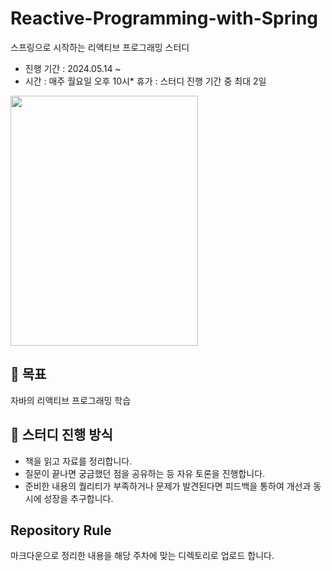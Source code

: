 # Reactive-Programming-with-Spring 
스프링으로 시작하는 리액티브 프로그래밍 스터디

* 진행 기간 : 2024.05.14 ~
* 시간 : 매주 월요일 오후 10시* 휴가 : 스터디 진행 기간 중 최대 2일

<img src="https://contents.kyobobook.co.kr/sih/fit-in/458x0/pdt/9791165922047.jpg" width = 300 height = 400>

## 🚩 목표
자바의 리액티브 프로그래밍 학습


## 🎯 스터디 진행 방식
* 책을 읽고 자료를 정리합니다.
* 질문이 끝나면 궁금했던 점을 공유하는 등 자유 토론을 진행합니다. 
* 준비한 내용의 퀄리티가 부족하거나 문제가 발견된다면 피드백을 통하여 개선과 동시에 성장을 추구합니다.


## Repository Rule
마크다운으로 정리한 내용을 해당 주차에 맞는 디렉토리로 업로드 합니다.
